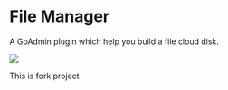 # File Manager

A GoAdmin plugin which help you build a file cloud disk.

![](http://quick.go-admin.cn/docs/filemanager_interface_2.png)

This is fork project
